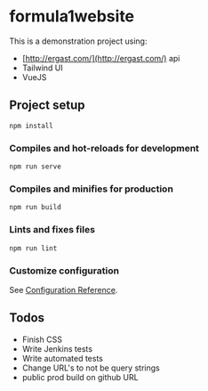 # formula1website
This is a demonstration project using: 

- [http://ergast.com/](http://ergast.com/) api
- Tailwind UI
- VueJS

## Project setup
```
npm install
```

### Compiles and hot-reloads for development
```
npm run serve
```

### Compiles and minifies for production
```
npm run build
```

### Lints and fixes files
```
npm run lint
```

### Customize configuration
See [Configuration Reference](https://cli.vuejs.org/config/).

## Todos
- Finish CSS
- Write Jenkins tests
- Write automated tests
- Change URL's to not be query strings
- public prod build on github URL
